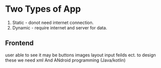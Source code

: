 # Two Types of App 
1. Static  - donot need internet connection.
2. Dynamic - require internet and server for data.


## Frontend

user able to see 
it may be buttons images layout input feilds ect.
to design these we need xml And ANdroid programming (Java/kotlin)


